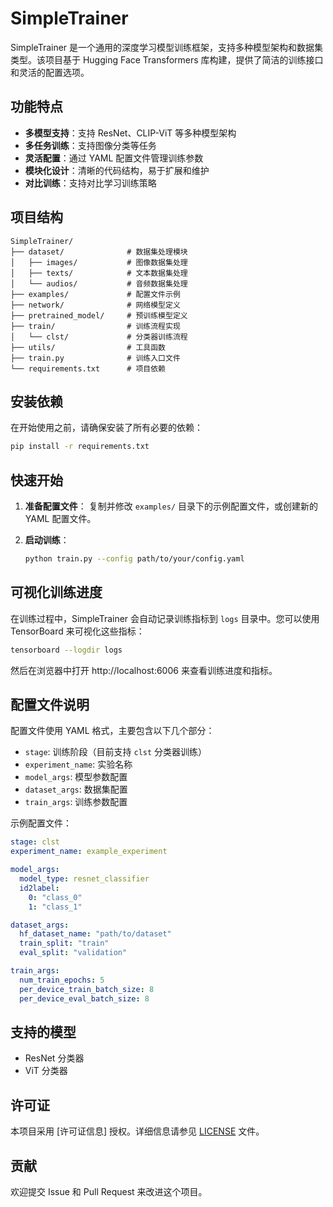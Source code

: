 # SimpleTrainer

SimpleTrainer 是一个通用的深度学习模型训练框架，支持多种模型架构和数据集类型。该项目基于 Hugging Face Transformers 库构建，提供了简洁的训练接口和灵活的配置选项。

## 功能特点

- **多模型支持**：支持 ResNet、CLIP-ViT 等多种模型架构
- **多任务训练**：支持图像分类等任务
- **灵活配置**：通过 YAML 配置文件管理训练参数
- **模块化设计**：清晰的代码结构，易于扩展和维护
- **对比训练**：支持对比学习训练策略

## 项目结构

```
SimpleTrainer/
├── dataset/              # 数据集处理模块
│   ├── images/           # 图像数据集处理
│   ├── texts/            # 文本数据集处理
│   └── audios/           # 音频数据集处理
├── examples/             # 配置文件示例
├── network/              # 网络模型定义
├── pretrained_model/     # 预训练模型定义
├── train/                # 训练流程实现
│   └── clst/             # 分类器训练流程
├── utils/                # 工具函数
├── train.py              # 训练入口文件
└── requirements.txt      # 项目依赖
```

## 安装依赖

在开始使用之前，请确保安装了所有必要的依赖：

```bash
pip install -r requirements.txt
```

## 快速开始

1. **准备配置文件**：
   复制并修改 `examples/` 目录下的示例配置文件，或创建新的 YAML 配置文件。

2. **启动训练**：
   ```bash
   python train.py --config path/to/your/config.yaml
   ```

## 可视化训练进度

在训练过程中，SimpleTrainer 会自动记录训练指标到 `logs` 目录中。您可以使用 TensorBoard 来可视化这些指标：

```bash
tensorboard --logdir logs
```

然后在浏览器中打开 http://localhost:6006 来查看训练进度和指标。

## 配置文件说明

配置文件使用 YAML 格式，主要包含以下几个部分：

- `stage`: 训练阶段（目前支持 `clst` 分类器训练）
- `experiment_name`: 实验名称
- `model_args`: 模型参数配置
- `dataset_args`: 数据集配置
- `train_args`: 训练参数配置

示例配置文件：
```yaml
stage: clst
experiment_name: example_experiment

model_args:
  model_type: resnet_classifier
  id2label:
    0: "class_0"
    1: "class_1"

dataset_args:
  hf_dataset_name: "path/to/dataset"
  train_split: "train"
  eval_split: "validation"

train_args:
  num_train_epochs: 5
  per_device_train_batch_size: 8
  per_device_eval_batch_size: 8
```

## 支持的模型

- ResNet 分类器
- ViT 分类器

## 许可证

本项目采用 [许可证信息] 授权。详细信息请参见 [LICENSE](LICENSE) 文件。

## 贡献

欢迎提交 Issue 和 Pull Request 来改进这个项目。